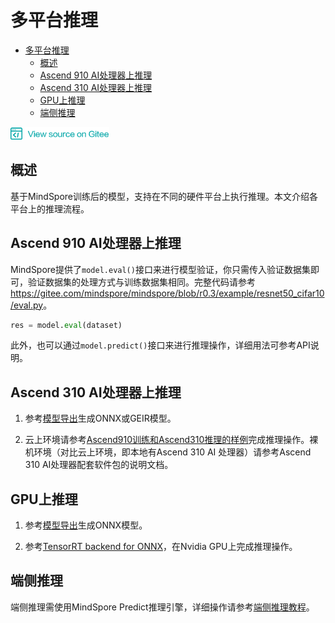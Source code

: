 # 多平台推理

<!-- TOC -->

- [多平台推理](#多平台推理)
    - [概述](#概述)
    - [Ascend 910 AI处理器上推理](#ascend-910-ai处理器上推理)
    - [Ascend 310 AI处理器上推理](#ascend-310-ai处理器上推理)
    - [GPU上推理](#gpu上推理)
    - [端侧推理](#端侧推理)

<!-- /TOC -->

<a href="https://gitee.com/mindspore/docs/blob/r0.3/tutorials/source_zh_cn/advanced_use/multi_platform_inference.md" target="_blank"><img src="../_static/logo_source.png"></a>

## 概述

基于MindSpore训练后的模型，支持在不同的硬件平台上执行推理。本文介绍各平台上的推理流程。

## Ascend 910 AI处理器上推理

MindSpore提供了`model.eval()`接口来进行模型验证，你只需传入验证数据集即可，验证数据集的处理方式与训练数据集相同。完整代码请参考<https://gitee.com/mindspore/mindspore/blob/r0.3/example/resnet50_cifar10/eval.py>。

```python
res = model.eval(dataset)
```

此外，也可以通过`model.predict()`接口来进行推理操作，详细用法可参考API说明。

## Ascend 310 AI处理器上推理

1. 参考[模型导出](https://www.mindspore.cn/tutorial/zh-CN/master/use/saving_and_loading_model_parameters.html#geironnx)生成ONNX或GEIR模型。

2. 云上环境请参考[Ascend910训练和Ascend310推理的样例](https://support.huaweicloud.com/bestpractice-modelarts/modelarts_10_0026.html)完成推理操作。裸机环境（对比云上环境，即本地有Ascend 310 AI 处理器）请参考Ascend 310 AI处理器配套软件包的说明文档。

## GPU上推理

1. 参考[模型导出](https://www.mindspore.cn/tutorial/zh-CN/master/use/saving_and_loading_model_parameters.html#geironnx)生成ONNX模型。

2. 参考[TensorRT backend for ONNX](https://github.com/onnx/onnx-tensorrt)，在Nvidia GPU上完成推理操作。

## 端侧推理

端侧推理需使用MindSpore Predict推理引擎，详细操作请参考[端侧推理教程](https://www.mindspore.cn/tutorial/zh-CN/master/advanced_use/on_device_inference.html)。